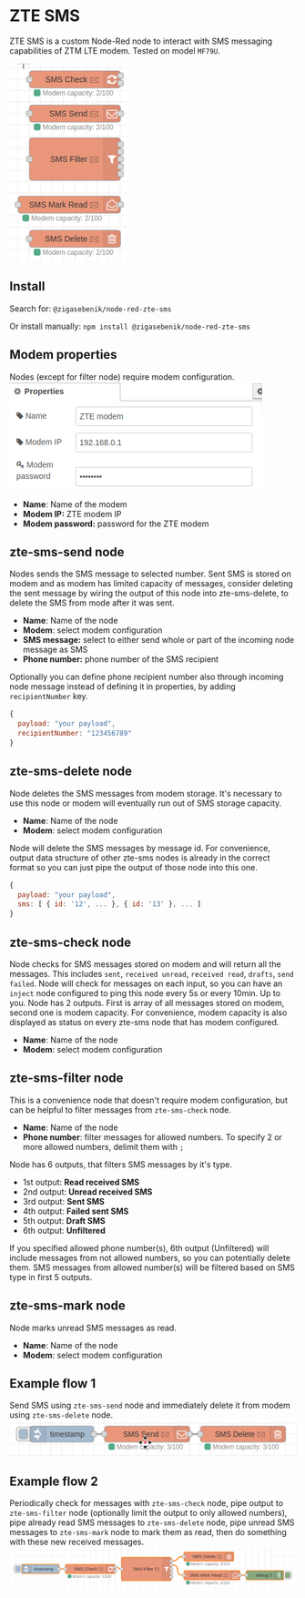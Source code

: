 # ZTE SMS

ZTE SMS is a custom Node-Red node to interact with SMS messaging capabilities of ZTM LTE modem.
Tested on model `MF79U`.

![node-red-zte-sms](docs/images/zte-sms.png)

## Install

Search for: `@zigasebenik/node-red-zte-sms`

Or install manually: `npm install @zigasebenik/node-red-zte-sms`

## Modem properties
Nodes (except for filter node) require modem configuration.
![modem-properties](docs/images/zte-modem-properties.png)

- **Name**: Name of the modem
- **Modem IP:** ZTE modem IP
- **Modem password:** password for the ZTE modem

## zte-sms-send node

Nodes sends the SMS message to selected number. Sent SMS is stored on modem and as modem has limited capacity of messages, consider deleting the sent message by wiring the output of this node into zte-sms-delete, to delete the SMS from mode after it was sent.

- **Name**: Name of the node
- **Modem**: select modem configuration
- **SMS message:** select to either send whole or part of the incoming node message as SMS
- **Phone number:** phone number of the SMS recipient 


Optionally you can define phone recipient number also through incoming node message instead of defining it in properties, by adding `recipientNumber` key.

```js
{
  payload: "your payload",
  recipientNumber: "123456789"
}
```

## zte-sms-delete node

Node deletes the SMS messages from modem storage. It's necessary to use this node or modem will eventually run out of SMS storage capacity.

- **Name**: Name of the node
- **Modem**: select modem configuration

Node will delete the SMS messages by message id. For convenience, output data structure of other zte-sms nodes is already in the correct format so you can just pipe the output of those node into this one.

```js
{
  payload: "your payload",
  sms: [ { id: '12', ... }, { id: '13' }, ... ]
}
```

## zte-sms-check node

Node checks for SMS messages stored on modem and will return all the messages. This includes `sent`, `received unread`, `received read`, `drafts`, `send failed`.
Node will check for messages on each input, so you can have an `inject`  node configured to ping this node every 5s or every 10min. Up to you.
Node has 2 outputs. First is array of all messages stored on modem, second one is modem capacity. For convenience, modem capacity is also displayed as status on every zte-sms node that has modem configured.

- **Name**: Name of the node
- **Modem**: select modem configuration


## zte-sms-filter node

This is a convenience node that doesn't require modem configuration, but can be helpful to filter messages from `zte-sms-check` node.

- **Name**: Name of the node
- **Phone number**: filter messages for allowed numbers. To specify 2 or more allowed numbers, delimit them with `;`

Node has 6 outputs, that filters SMS messages by it's type.
- 1st output: **Read received SMS**
- 2nd output: **Unread received SMS**
- 3rd output: **Sent SMS**
- 4th output: **Failed sent SMS**
- 5th output: **Draft SMS**
- 6th output: **Unfiltered**

If you specified allowed phone number(s), 6th output (Unfiltered) will include messages from not allowed numbers, so you can potentially delete them. SMS messages from allowed number(s) will be filtered based on SMS type in first 5 outputs.

## zte-sms-mark node

Node marks unread SMS messages as read.

- **Name**: Name of the node
- **Modem**: select modem configuration

## Example flow 1

Send SMS using `zte-sms-send` node and immediately delete it from modem using `zte-sms-delete` node.
![flow-1](docs/images/zte-sms-flow-1.png)

## Example flow 2

Periodically check for messages with `zte-sms-check` node, pipe output to `zte-sms-filter` node (optionally limit the output to only allowed numbers), pipe already read SMS messages to `zte-sms-delete` node, pipe unread SMS messages to `zte-sms-mark` node to mark them as read, then do something with these new received messages.
![flow-1](docs/images/zte-sms-flow-2.png)
